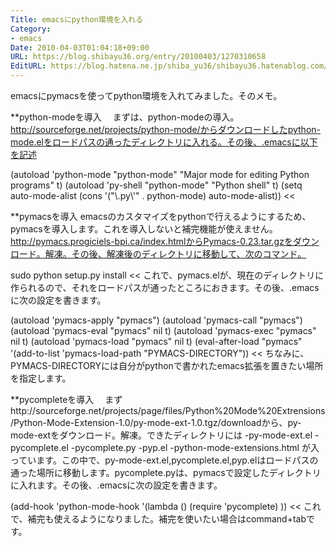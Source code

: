 ```yaml
---
Title: emacsにpython環境を入れる
Category:
- emacs
Date: 2010-04-03T01:04:18+09:00
URL: https://blog.shibayu36.org/entry/20100403/1270310658
EditURL: https://blog.hatena.ne.jp/shiba_yu36/shibayu36.hatenablog.com/atom/entry/12704591929888039234
---
```


emacsにpymacsを使ってpython環境を入れてみました。そのメモ。

**python-modeを導入
　まずは、python-modeの導入。http://sourceforge.net/projects/python-mode/からダウンロードしたpython-mode.elをロードパスの通ったディレクトリに入れる。その後、.emacsに以下を記述
>>
(autoload 'python-mode "python-mode" "Major mode for editing Python programs" t)
(autoload 'py-shell "python-mode" "Python shell" t)
(setq auto-mode-alist (cons '("\\.py\\'" . python-mode) auto-mode-alist))
<<

**pymacsを導入
 emacsのカスタマイズをpythonで行えるようにするため、pymacsを導入します。これを導入しないと補完機能が使えません。http://pymacs.progiciels-bpi.ca/index.htmlからPymacs-0.23.tar.gzをダウンロード。解凍。その後、解凍後のディレクトリに移動して、次のコマンド。
>>
sudo python setup.py install
<<
これで、pymacs.elが、現在のディレクトリに作られるので、それをロードパスが通ったところにおきます。その後、.emacsに次の設定を書きます。
>>
(autoload 'pymacs-apply "pymacs")
(autoload 'pymacs-call "pymacs")
(autoload 'pymacs-eval "pymacs" nil t)
(autoload 'pymacs-exec "pymacs" nil t)
(autoload 'pymacs-load "pymacs" nil t)
(eval-after-load "pymacs"
  '(add-to-list 'pymacs-load-path "PYMACS-DIRECTORY"))
<<
ちなみに、PYMACS-DIRECTORYには自分がpythonで書かれたemacs拡張を置きたい場所を指定します。

**pycompleteを導入
　まずhttp://sourceforge.net/projects/page/files/Python%20Mode%20Extrensions/Python-Mode-Extension-1.0/py-mode-ext-1.0.tgz/downloadから、py-mode-extをダウンロード。解凍。できたディレクトリには
-py-mode-ext.el
-pycomplete.el
-pycomplete.py
-pyp.el
-python-mode-extensions.html
が入っています。この中で、py-mode-ext.el,pycomplete.el,pyp.elはロードパスの通った場所に移動します。pycomplete.pyは、pymacsで設定したディレクトリに入れます。その後、.emacsに次の設定を書きます。
>>
(add-hook 'python-mode-hook '(lambda ()
                               (require 'pycomplete)
                               ))
<<
これで、補完も使えるようになりました。補完を使いたい場合はcommand+tabです。
